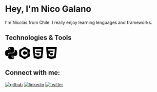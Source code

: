 # Hey, I'm Nico Galano

I'm Nicolas from Chile. I really enjoy learning lenguages and frameworks.

## Technologies & Tools
<img src='https://raw.githubusercontent.com/nicogalano/nicogalano/f2e145bce22d2d8134838220e4d1885fe69b2312/img/python.svg' alt='python' height='40'> <img src='https://raw.githubusercontent.com/nicogalano/nicogalano/f2e145bce22d2d8134838220e4d1885fe69b2312/img/cplusplus.svg' alt='cplusplus' height='40'> <img src='https://raw.githubusercontent.com/nicogalano/nicogalano/f2e145bce22d2d8134838220e4d1885fe69b2312/img/html5.svg' alt='html5' height='40'> <img src='https://raw.githubusercontent.com/nicogalano/nicogalano/f2e145bce22d2d8134838220e4d1885fe69b2312/img/css3.svg' alt='css3' height='40'> 

<!--- 
## GitHub Stats
![Anurag's GitHub stats](https://github-readme-stats.vercel.app/api?username=nicogalano&theme=panda)
-->

## Connect with me:
[<img src='https://cdn.jsdelivr.net/npm/simple-icons@3.0.1/icons/github.svg' alt='github' height='40'>](https://github.com/nicogalano)  [<img src='https://cdn.jsdelivr.net/npm/simple-icons@3.0.1/icons/linkedin.svg' alt='linkedin' height='40'>](https://www.linkedin.com/in/nicolas-galano/)  [<img src='https://cdn.jsdelivr.net/npm/simple-icons@3.0.1/icons/twitter.svg' alt='twitter' height='40'>](https://twitter.com/nico_galano)  

<!--- 
https://shields.io/ 
https://simpleicons.org/
https://arturssmirnovs.github.io/github-profile-readme-generator/
-->

